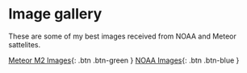 # Image gallery
These are some of my best images received from NOAA and Meteor sattelites.

[Meteor M2 Images](/image_gallery//meteorm2.md){: .btn .btn-green }
[NOAA Images](/image_gallery//meteorm2.md){: .btn .btn-blue }